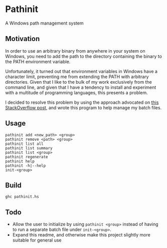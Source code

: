 # Pathinit

A Windows path management system

## Motivation

In order to use an arbitrary binary from anywhere in your system on Windows, you need to add the path to the directory containing the binary to the PATH environment variable.

Unfortunately, it turned out that environment variables in Windows have a character limit, preventing me from extending the PATH with arbitrary directories. Given that I like to the bulk of my work exclusively from the command line, and given that I have a tendency to install and experiment with a multitude of programming languages, this presents a problem.

I decided to resolve this problem by using the approach advocated on [this StackOverflow post](http://stackoverflow.com/a/11705295/646543), and wrote this program to help manage my batch files.

## Usage

    pathinit add <new_path> <group>
    pathinit remove <path> <group>
    pathinit list all
    pathinit list summary
    pathinit list <group>
    pathinit regenerate
    pathinit help
    pathinit -h|--help
    init-<group>

## Build

    ghc pathinit.hs

## Todo

- Allow the user to initialize by using `pathinit <group>` instead of having to run a separate batch file under `init-<group>`.
- Expand this readme, and otherwise make this project slightly more suitable for general use
